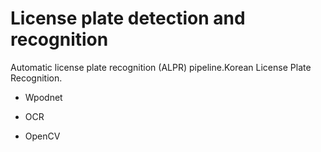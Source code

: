 # License plate detection and recognition #
Automatic license plate recognition (ALPR) pipeline.Korean License Plate Recognition.
- Wpodnet  
* OCR
+ OpenCV
